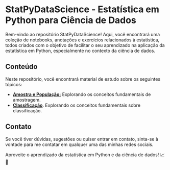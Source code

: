 # StatPyDataScience - Estatística em Python para Ciência de Dados

Bem-vindo ao repositório StatPyDataScience! Aqui, você encontrará uma coleção de notebooks, anotações e exercícios relacionados à estatística, todos criados com o objetivo de facilitar o seu aprendizado na aplicação da estatística em Python, especialmente no contexto da ciência de dados.

## Conteúdo

Neste repositório, você encontrará material de estudo sobre os seguintes tópicos:

- [**Amostra e População:**](https://github.com/JosenildoJunior/StatPyDataScience/blob/main/Popula%C3%A7%C3%A3o_e_Amostra.ipynb) Explorando os conceitos fundamentais de amostragem.
- [**Classificação**](https://github.com/JosenildoJunior/StatPyDataScience/blob/main/Classifica%C3%A7%C3%A3o.ipynb). Explorando os conceitos fundamentais sobre classificação.




## Contato

Se você tiver dúvidas, sugestões ou quiser entrar em contato, sinta-se à vontade para me contatar em qualquer uma das minhas redes sociais.

Aproveite o aprendizado da estatística em Python e da ciência de dados! 📈🐍
